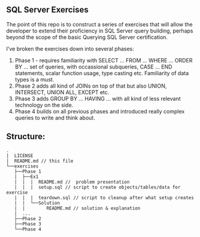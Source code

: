 ## SQL Server Exercises

The point of this repo is to construct a series of exercises that will allow the developer to extend their proficiency in SQL Server query building, perhaps beyond the scope of the basic Querying SQL Server certification.

I've broken the exercises down into several phases:

1. Phase 1 - requires familiarity with SELECT ... FROM ... WHERE ... ORDER BY ... set of queries, with occassional subqueries, CASE ... END statements, scalar function usage, type casting etc. Familiarity of data types is a must.
2. Phase 2 adds all kind of JOINs on top of that but also UNION, INTERSECT, UNION ALL, EXCEPT etc.
3. Phase 3 adds GROUP BY ... HAVING ... with all kind of less relevant technology on the side.
4. Phase 4 builds on all previous phases and introduced really complex queries to write and think about.

## Structure:

```
.
|  LICENSE
|  README.md // this file
└──exercises
   ├──Phase 1
   |  ├──Ex1
   |  |  |  README.md //  problem presentation
   |  |  |  setup.sql // script to create objects/tables/data for exercise
   |  |  |  teardown.sql // script to cleanup after what setup creates
   |  |  └──Solution
   |  |        README.md // solution & explanation
   |  ...
   ├──Phase 2
   ├──Phase 3
   └──Phase 4

```
